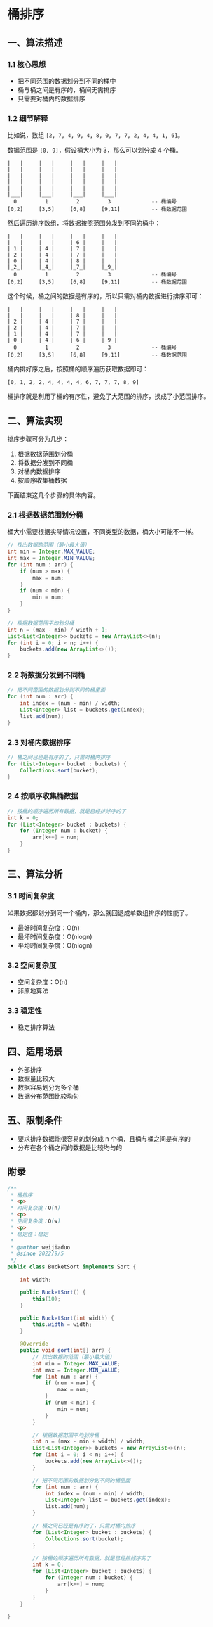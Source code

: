 # 桶排序

## 一、算法描述

### 1.1 核心思想

- 把不同范围的数据划分到不同的桶中
- 桶与桶之间是有序的，桶间无需排序
- 只需要对桶内的数据排序

### 1.2 细节解释

<!--more-->

比如说，数组 `[2, 7, 4, 9, 4, 8, 0, 7, 7, 2, 4, 4, 1, 6]`。

数据范围是 `[0, 9]`，假设桶大小为 3，那么可以划分成 4 个桶。

```
|   |     |   |     |   |     |   |
|   |     |   |     |   |     |   |
|   |     |   |     |   |     |   |
|   |     |   |     |   |     |   |
|   |     |   |     |   |     |   |
|___|     |___|     |___|     |___|
  0         1         2         3             -- 桶编号
[0,2]     [3,5]     [6,8]     [9,11]          -- 桶数据范围
```

然后遍历排序数组，将数据按照范围分发到不同的桶中：

```
|   |     |   |     |   |     |   |
|   |     |   |     | 6 |     |   |
| 1 |     | 4 |     | 7 |     |   |
| 2 |     | 4 |     | 7 |     |   |
| 0 |     | 4 |     | 8 |     |   |
|_2_|     |_4_|     |_7_|     |_9_|
  0         1         2         3             -- 桶编号
[0,2]     [3,5]     [6,8]     [9,11]          -- 桶数据范围
```

这个时候，桶之间的数据是有序的，所以只需对桶内数据进行排序即可：

```
|   |     |   |     |   |     |   |
|   |     |   |     | 8 |     |   |
| 2 |     | 4 |     | 7 |     |   |
| 2 |     | 4 |     | 7 |     |   |
| 1 |     | 4 |     | 7 |     |   |
|_0_|     |_4_|     |_6_|     |_9_|
  0         1         2         3             -- 桶编号
[0,2]     [3,5]     [6,8]     [9,11]          -- 桶数据范围
```

桶内排好序之后，按照桶的顺序遍历获取数据即可：

```
[0, 1, 2, 2, 4, 4, 4, 4, 6, 7, 7, 7, 8, 9]
```

桶排序就是利用了桶的有序性，避免了大范围的排序，换成了小范围排序。


## 二、算法实现

排序步骤可分为几步：

1. 根据数据范围划分桶
2. 将数据分发到不同桶
3. 对桶内数据排序
4. 按顺序收集桶数据

下面结束这几个步骤的具体内容。

### 2.1 根据数据范围划分桶

桶大小需要根据实际情况设置，不同类型的数据，桶大小可能不一样。

```java
// 找出数据的范围（最小最大值）
int min = Integer.MAX_VALUE;
int max = Integer.MIN_VALUE;
for (int num : arr) {
    if (num > max) {
        max = num;
    }
    if (num < min) {
        min = num;
    }
}

// 根据数据范围平均划分桶
int n = (max - min) / width + 1;
List<List<Integer>> buckets = new ArrayList<>(n);
for (int i = 0; i < n; i++) {
    buckets.add(new ArrayList<>());
}
```

### 2.2 将数据分发到不同桶

```java
// 把不同范围的数据划分到不同的桶里面
for (int num : arr) {
    int index = (num - min) / width;
    List<Integer> list = buckets.get(index);
    list.add(num);
}
```

### 2.3 对桶内数据排序

```java
// 桶之间已经是有序的了，只需对桶内排序
for (List<Integer> bucket : buckets) {
    Collections.sort(bucket);
}
```

### 2.4 按顺序收集桶数据

```java
// 按桶的顺序遍历所有数据，就是已经排好序的了
int k = 0;
for (List<Integer> bucket : buckets) {
    for (Integer num : bucket) {
        arr[k++] = num;
    }
}
```


## 三、算法分析

### 3.1 时间复杂度

如果数据都划分到同一个桶内，那么就回退成单数组排序的性能了。

- 最好时间复杂度：O(n)
- 最坏时间复杂度：O(nlogn)
- 平均时间复杂度：O(nlogn)

### 3.2 空间复杂度

- 空间复杂度：O(n)
- 非原地算法

### 3.3 稳定性

- 稳定排序算法


## 四、适用场景

- 外部排序
- 数据量比较大
- 数据容易划分为多个桶
- 数据分布范围比较均匀


## 五、限制条件

- 要求排序数据能很容易的划分成 n 个桶，且桶与桶之间是有序的
- 分布在各个桶之间的数据是比较均匀的


## 附录

```java
/**
 * 桶排序
 * <p>
 * 时间复杂度：O(n)
 * <p>
 * 空间复杂度：O(w)
 * <p>
 * 稳定性：稳定
 *
 * @author weijiaduo
 * @since 2022/9/5
 */
public class BucketSort implements Sort {

    int width;

    public BucketSort() {
        this(10);
    }

    public BucketSort(int width) {
        this.width = width;
    }

    @Override
    public void sort(int[] arr) {
        // 找出数据的范围（最小最大值）
        int min = Integer.MAX_VALUE;
        int max = Integer.MIN_VALUE;
        for (int num : arr) {
            if (num > max) {
                max = num;
            }
            if (num < min) {
                min = num;
            }
        }

        // 根据数据范围平均划分桶
        int n = (max - min + width) / width;
        List<List<Integer>> buckets = new ArrayList<>(n);
        for (int i = 0; i < n; i++) {
            buckets.add(new ArrayList<>());
        }

        // 把不同范围的数据划分到不同的桶里面
        for (int num : arr) {
            int index = (num - min) / width;
            List<Integer> list = buckets.get(index);
            list.add(num);
        }

        // 桶之间已经是有序的了，只需对桶内排序
        for (List<Integer> bucket : buckets) {
            Collections.sort(bucket);
        }

        // 按桶的顺序遍历所有数据，就是已经排好序的了
        int k = 0;
        for (List<Integer> bucket : buckets) {
            for (Integer num : bucket) {
                arr[k++] = num;
            }
        }
    }

}
```
